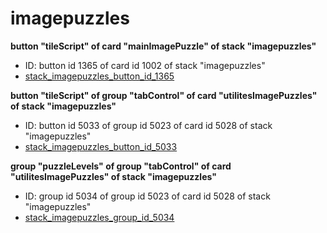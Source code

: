 # imagepuzzles
**button "tileScript" of card "mainImagePuzzle" of stack "imagepuzzles"**
* ID: button id 1365 of card id 1002 of stack "imagepuzzles"
* [stack_imagepuzzles_button_id_1365](./imagepuzzles_Scripts/stack_imagepuzzles_button_id_1365.livecodescript)

**button "tileScript" of group "tabControl" of card "utilitesImagePuzzles" of stack "imagepuzzles"**
* ID: button id 5033 of group id 5023 of card id 5028 of stack "imagepuzzles"
* [stack_imagepuzzles_button_id_5033](./imagepuzzles_Scripts/stack_imagepuzzles_button_id_5033.livecodescript)

**group "puzzleLevels" of group "tabControl" of card "utilitesImagePuzzles" of stack "imagepuzzles"**
* ID: group id 5034 of group id 5023 of card id 5028 of stack "imagepuzzles"
* [stack_imagepuzzles_group_id_5034](./imagepuzzles_Scripts/stack_imagepuzzles_group_id_5034.livecodescript)

